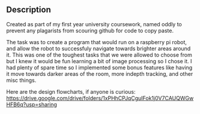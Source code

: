 ## Description
Created as part of my first year university coursework, named oddly to prevent any plagarists from scouring github for code to copy paste. 

The task was to create a program that would run on a raspberry pi robot, and allow the robot to successfuly navigate towards brighter areas around it. 
This was one of the toughest tasks that we were allowed to choose from but I knew it would be fun learning a bit of image processing so I chose it. I had plenty of spare time so I implemented some bonus features like having it move towards darker areas of the room, more indepth tracking, and other misc things. 



Here are the design flowcharts, if anyone is curious: 
https://drive.google.com/drive/folders/1xPHhCPJqCguIFok1j0V7CAUQWGwHFB6q?usp=sharing

